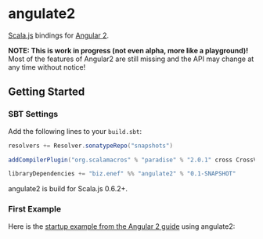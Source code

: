 # angulate2
[Scala.js](http://www.scala-js.org/) bindings for [Angular 2](http://www.angular.io).

**NOTE: This is work in progress (not even alpha, more like a playground)!**  
Most of the features of Angular2 are still missing and the API may change at any time without notice!

Getting Started
---------------
### SBT Settings
Add the following lines to your `build.sbt`:
```scala
resolvers += Resolver.sonatypeRepo("snapshots")

addCompilerPlugin("org.scalamacros" % "paradise" % "2.0.1" cross CrossVersion.full)

libraryDependencies += "biz.enef" %% "angulate2" % "0.1-SNAPSHOT"
```
angulate2 is build for Scala.js 0.6.2+.

### First Example
Here is the [startup example from the Angular 2 guide](https://angular.io/docs/js/latest/guide/setup.html) using angulate2:
